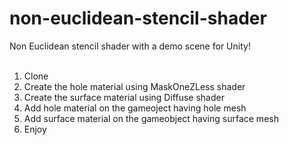 # non-euclidean-stencil-shader
Non Euclidean stencil shader with a demo scene for Unity!<br><br>
1. Clone
2. Create the hole material using MaskOneZLess shader
3. Create the surface material using Diffuse shader
4. Add hole material on the gameoject having hole mesh
5. Add surface material on the gameobject having surface mesh
6. Enjoy

